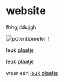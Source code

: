 # website

fhhgjddsjjgh

![potentiometer
1](potmeter1.PNG)

leuk [plaatje](1275279_BB_00_FB.EPS.jpg)

leuk [plaatje](ninja.jpg)

weer een [leuk plaatje](ninjaas.jpg)



